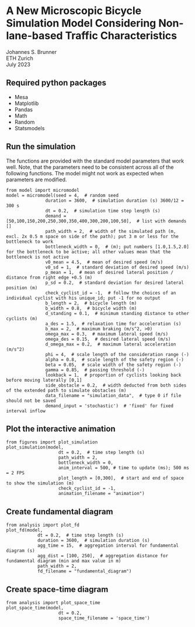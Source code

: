 # A New Microscopic Bicycle Simulation Model Considering Non-lane-based Traffic Characteristics
Johannes S. Brunner <br />
ETH Zurich <br />
July 2023 <br />

## Required python packages
- Mesa
- Matplotlib
- Pandas
- Math
- Random
- Statsmodels

## Run the simulation
The functions are provided with the standard model parameters that work well. Note, that the parameters need to be consistent across all of the following functions. The model might not work as expected when parameters are modified.
```
from model import micromodel
model = micromodel(seed = 4,  # random seed
               duration = 3600,  # simulation duration (s) 3600/12 = 300 s
               dt = 0.2,  # simulation time step length (s)
               demand = [50,100,150,200,250,300,350,400,300,200,100,50],  # list with demands []
               path_width = 2,  # width of the simulated path (m, excl. 2x 0.5 m space on side of the path); put 3 m or less for the bottleneck to work
               bottleneck_width = 0,  # (m); put numbers [1.0,1.5,2.0] for the bottleneck to be active; all other values mean that the bottleneck is not active
               v0_mean = 4.5,  # mean of desired speed (m/s)
               v0_sd = 1,  # standard deviation of desired speed (m/s)
               p_mean = 1,  # mean of desired lateral position / distance from right edge +0.5 (m)
               p_sd = 0.2,  # standard deviation for desired lateral position (m)
               check_cyclist_id = -1,  # follow the choices of an individual cyclist with his unique_id; put -1 for no output
               b_length = 2,  # bicycle length (m)
               b_width = 0.8,  # bicycle width (m)
               d_standing = 0.1,  # minimum standing distance to other cyclists (m)
               a_des = 1.5,  # relaxation time for acceleration (s)
               b_max = 2,  # maximum braking (m/s^2, >0)
               omega_max = 0.3,  # maximum lateral speed (m/s)
               omega_des = 0.15,  # desired lateral speed (m/s)
               d_omega_max = 0.2,  # maximum lateral acceleration (m/s^2)
               phi = 4,  # scale length of the consideration range (-)
               alpha = 0.8,  # scale length of the safety region (-)
               beta = 0.05,  # scale width of the safety region (-)
               gamma = 0.85,  # passing threshold (-)
               lookback = 1,  # proportion of cyclists looking back before moving laterally [0,1]
               side_obstacle = 0.2,  # width deducted from both sides of the extended path to simulate obstacles (m)
               data_filename = "simulation_data",  # type 0 if file should not be saved
               demand_input = 'stochastic')  # 'fixed' for fixed interval inflow
```
## Plot the interactive animation
```
from figures import plot_simulation
plot_simulation(model, 
                    dt = 0.2,  # time step length (s)
                    path_width = 2,
                    bottleneck_width = 0,
                    anim_interval = 500, # time to update (ms); 500 ms = 2 FPS
                    plot_length = [0,300],  # start and end of space to show the simulation (m)
                    check_cyclist_id = -1, 
                    animation_filename = "animation")
```
## Create fundamental diagram
```
from analysis import plot_fd
plot_fd(model, 
            dt = 0.2,  # time step length (s)
            duration = 3600,  # simulation duration (s)
            agg_time = 15,  # aggregation interval for fundamental diagram (s)
            agg_dist = [100, 250],  # aggregation distance for fundamental diagram (min and max value in m)
            path_width = 2,
            fd_filename = "fundamental_diagram")
```
## Create space-time diagram
```
from analysis import plot_space_time
plot_space_time(model, 
                    dt = 0.2,
                    space_time_filename = 'space_time')
```
